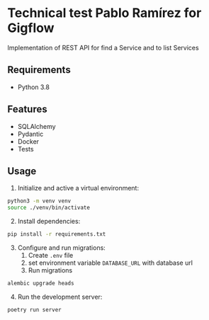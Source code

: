 # Technical test Pablo Ramírez for Gigflow

Implementation of REST API for find a Service and to list Services

## Requirements
- Python 3.8

## Features
- SQLAlchemy
- Pydantic
- Docker
- Tests

## Usage

1. Initialize and active a virtual environment:
```bash
python3 -m venv venv
source ./venv/bin/activate
```

2. Install dependencies:
```bash
pip install -r requirements.txt
```

3. Configure and run migrations:
   1. Create `.env` file  
   2. set environment variable `DATABASE_URL` with database url
   3. Run migrations
```bash
alembic upgrade heads
```

4. Run the development server:
```bash
poetry run server
```